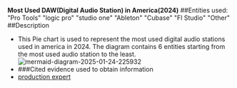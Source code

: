 
**Most Used DAW(Digital Audio Station) in America(2024)**
##Entities used:
    "Pro Tools" 
    "logic pro"
    "studio one"
    "Ableton"
    "Cubase"
    "Fl Studio"
"Other"
##Description
- This Pie chart is used to represent the most used digital audio stations used in america in 2024. The diagram contains 6 entities starting from the most used audio station to the least.
  ![mermaid-diagram-2025-01-24-225932](https://github.com/user-attachments/assets/f36e9018-d02e-4e98-84a9-f268b10fc081)
- ###Cited evidence used to obtain information
- [production expert](https://www.production-expert.com/production-expert-1/2023-daw-user-survey-the-results)
